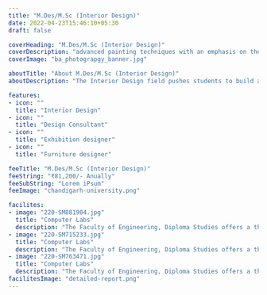 ```yaml
---
title: "M.Des/M.Sc (Interior Design)"
date: 2022-04-23T15:46:10+05:30
draft: false

coverHeading: "M.Des/M.Sc (Interior Design)"
coverDescription: "advanced painting techniques with an emphasis on theme development"
coverImage: "ba_photograpgy_banner.jpg"

aboutTitle: "About M.Des/M.Sc (Interior Design)"
aboutDescription: "The Interior Design field pushes students to build a solid foundation of fundamentals, which aids in foreseeing the future. The Institute accomplishes this goal through a varied faculty pool that brings academic expertise and job experience to their education. The curriculum strives to train designers to manage all parts of design as a single integrated user-centric topic of study, and their ability to combine all such elements and systems into a cohesive whole in varied interior spatial settings is valued."

features:
- icon: ""
  title: "Interior Design"
- icon: ""
  title: "Design Consultant"
- icon: ""
  title: "Exhibition designer"
- icon: ""
  title: "Furniture designer"

feeTitle: "M.Des/M.Sc (Interior Design)"
feeString: "₹81,200/- Anually"
feeSubString: "Lorem iPsum"
feeImage: "chandigarh-university.png"

facilites:
- image: "220-SM881904.jpg"
  title: "Computer Labs"
  description: "The Faculty of Engineering, Diploma Studies offers a three year diploma program in Aeronautical Engineering"
- image: "220-SM715233.jpg"
  title: "Computer Labs"
  description: "The Faculty of Engineering, Diploma Studies offers a three year diploma program in Aeronautical Engineering"
- image: "220-SM763471.jpg"
  title: "Computer Labs"
  description: "The Faculty of Engineering, Diploma Studies offers a three year diploma program in Aeronautical Engineering"
facilitesImage: "detailed-report.png"
---
```


